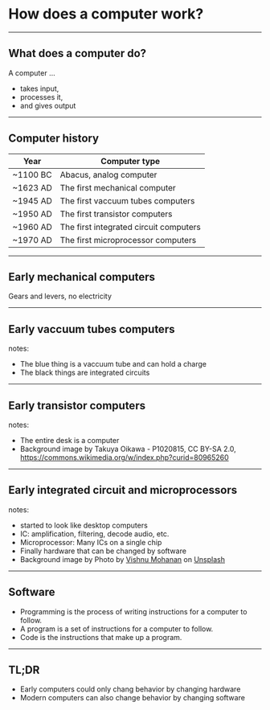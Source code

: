# How does a computer work?
---

## What does a computer do?

A computer ...
- takes input,
- processes it, 
- and gives output

---
## Computer history

| Year | Computer type |
| ---- | ------------- |
| ~1100 BC | Abacus, analog computer |
| ~1623 AD | The first mechanical computer |
| ~1945 AD | The first vaccuum tubes computers |
| ~1950 AD | The first transistor computers |
| ~1960 AD | The first integrated circuit computers |
| ~1970 AD | The first microprocessor computers |

---

<!-- .slide: data-background-image="images/C01/osman-koycu-DdxfliQ5ap8-unsplash.jpg" -->

## Early mechanical computers

Gears and levers, no electricity

---

<!-- .slide: data-background-image="images/C01/vacuumtube-computer.jpg" -->

## Early vaccuum tubes computers

notes:
- The blue thing is a vaccuum tube and can hold a charge
- The black things are integrated circuits

--- 

<!-- .slide: data-background-image="images/C01/Computer_History_Museum_P1020815_(313527189).jpg" -->
## Early transistor computers

notes:
- The entire desk is a computer
- Background image by Takuya Oikawa - P1020815, CC BY-SA 2.0, https://commons.wikimedia.org/w/index.php?curid=80965260

---

## Early integrated circuit and microprocessors

<!-- .slide: data-background-image="images/C01/vishnu-mohanan-yQpAaMsQzYE-unsplash.jpg" -->

notes:
- started to look like desktop computers
- IC: amplification, filtering, decode audio, etc.
- Microprocessor: Many ICs on a single chip
- Finally hardware that can be changed by software
- Background image by Photo by <a href="https://unsplash.com/@vishnumaiea?utm_source=unsplash&utm_medium=referral&utm_content=creditCopyText">Vishnu Mohanan</a> on <a href="https://unsplash.com/photos/yQpAaMsQzYE?utm_source=unsplash&utm_medium=referral&utm_content=creditCopyText">Unsplash</a>
  
---

## Software
* Programming is the process of writing instructions for a computer to follow.
* A program is a set of instructions for a computer to follow.
* Code is the instructions that make up a program.

---

## TL;DR

* Early computers could only chang behavior by changing hardware
* Modern computers can also change behavior by changing software